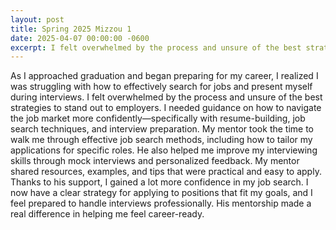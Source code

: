 ```yaml
---
layout: post
title: Spring 2025 Mizzou 1
date: 2025-04-07 00:00:00 -0600
excerpt: I felt overwhelmed by the process and unsure of the best strategies to stand out to employers. I needed guidance . . . My mentor shared resources, examples, and tips that were practical and easy to apply. Thanks to his support, I gained a lot more confidence in my job search. I now have a clear strategy!
---
```


As I approached graduation and began preparing for my career, I realized I was struggling with how to effectively search for jobs and present myself during interviews. I felt overwhelmed by the process and unsure of the best strategies to stand out to employers. I needed guidance on how to navigate the job market more confidently—specifically with resume-building, job search techniques, and interview preparation. My mentor took the time to walk me through effective job search methods, including how to tailor my applications for specific roles. He also helped me improve my interviewing skills through mock interviews and personalized feedback. My mentor shared resources, examples, and tips that were practical and easy to apply. Thanks to his support, I gained a lot more confidence in my job search. I now have a clear strategy for applying to positions that fit my goals, and I feel prepared to handle interviews professionally. His mentorship made a real difference in helping me feel career-ready.
